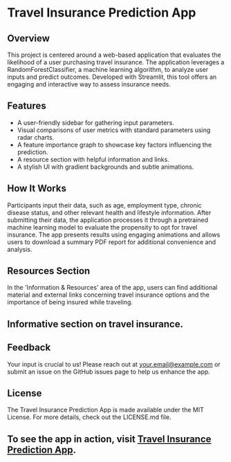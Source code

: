 # Travel Insurance Prediction App

## Overview
This project is centered around a web-based application that evaluates the likelihood of a user purchasing travel insurance. The application leverages a RandomForestClassifier, a machine learning algorithm, to analyze user inputs and predict outcomes. Developed with Streamlit, this tool offers an engaging and interactive way to assess insurance needs.

## Features
- A user-friendly sidebar for gathering input parameters.
- Visual comparisons of user metrics with standard parameters using radar charts.
- A feature importance graph to showcase key factors influencing the prediction.
- A resource section with helpful information and links.
- A stylish UI with gradient backgrounds and subtle animations.

## How It Works
Participants input their data, such as age, employment type, chronic disease status, and other relevant health and lifestyle information. After submitting their data, the application processes it through a pretrained machine learning model to evaluate the propensity to opt for travel insurance. The app presents results using engaging animations and allows users to download a summary PDF report for additional convenience and analysis.

## Resources Section
In the 'Information & Resources' area of the app, users can find additional material and external links concerning travel insurance options and the importance of being insured while traveling.


## Informative section on travel insurance.

## Feedback
Your input is crucial to us! Please reach out at your.email@example.com or submit an issue on the GitHub issues page to help us enhance the app.

## License
The Travel Insurance Prediction App is made available under the MIT License. For more details, check out the LICENSE.md file.

## To see the app in action, visit [Travel Insurance Prediction App]([url](https://travel-insurance-prediction-anzal.streamlit.app/)).
